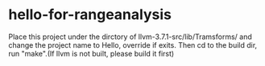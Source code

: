 # hello-for-rangeanalysis
Place this project under the dirctory of llvm-3.7.1-src/lib/Tramsforms/
and change the project name to Hello, override if exits.
Then cd to the build dir, run "make".(If llvm is not built, please build it first)
